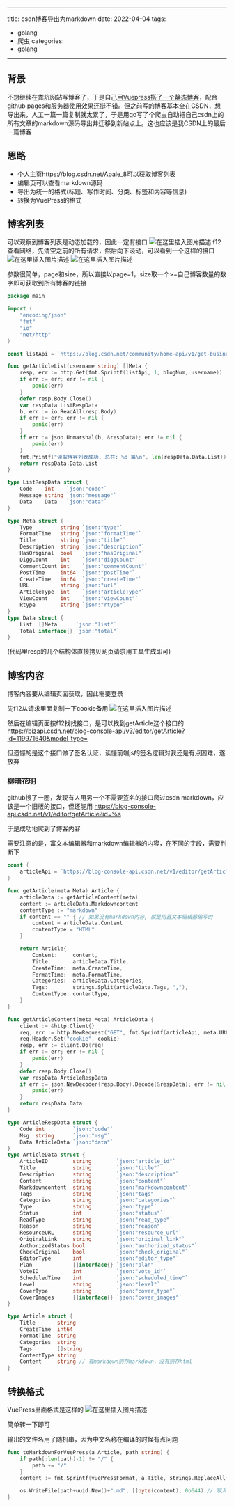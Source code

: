
---
title: csdn博客导出为markdown
date: 2022-04-04
tags:
 - golang
 - 爬虫
categories:
 - golang
---

## 背景
不想继续在粪坑网站写博客了，于是自己[用Vuepress搭了一个静态博客](https://blog.apale7.cn/)，配合github pages和服务器使用效果还挺不错。但之前写的博客基本全在CSDN，想导出来，人工一篇一篇复制就太累了，于是用go写了个爬虫自动把自己csdn上的所有文章的markdown源码导出并迁移到新站点上。这也应该是我CSDN上的最后一篇博客
## 思路
- 个人主页https://blog.csdn.net/Apale_8可以获取博客列表
- 编辑页可以查看markdown源码
- 导出为统一的格式(标题、写作时间、分类、标签和内容等信息)
- 转换为VuePress的格式
## 博客列表
可以观察到博客列表是动态加载的，因此一定有接口
![在这里插入图片描述](https://img-blog.csdnimg.cn/c585e3d2e66c451fb1fbb9eaa0b5a391.png?x-oss-process=image/watermark,type_d3F5LXplbmhlaQ,shadow_50,text_Q1NETiBAQXBhbGVfNw==,size_20,color_FFFFFF,t_70,g_se,x_16)
f12查看网络，先清空之前的所有请求，然后向下滚动，可以看到一个这样的接口
![在这里插入图片描述](https://img-blog.csdnimg.cn/686fe5b4aa6b49048381f2dbc76509eb.png?x-oss-process=image/watermark,type_d3F5LXplbmhlaQ,shadow_50,text_Q1NETiBAQXBhbGVfNw==,size_20,color_FFFFFF,t_70,g_se,x_16)
![在这里插入图片描述](https://img-blog.csdnimg.cn/c45ad20afe534f029dcb8a889002223a.png?x-oss-process=image/watermark,type_d3F5LXplbmhlaQ,shadow_50,text_Q1NETiBAQXBhbGVfNw==,size_20,color_FFFFFF,t_70,g_se,x_16)

参数很简单，page和size，所以直接以page=1，size取一个>=自己博客数量的数字即可获取到所有博客的链接

```go
package main

import (
	"encoding/json"
	"fmt"
	"io"
	"net/http"
)

const listApi = `https://blog.csdn.net/community/home-api/v1/get-business-list?page=%d&size=%d&businessType=lately&noMore=false&username=%s`

func getArticleList(username string) []Meta {
	resp, err := http.Get(fmt.Sprintf(listApi, 1, blogNum, username))
	if err := err; err != nil {
		panic(err)
	}
	defer resp.Body.Close()
	var respData ListRespData
	b, err := io.ReadAll(resp.Body)
	if err := err; err != nil {
		panic(err)
	}
	if err := json.Unmarshal(b, &respData); err != nil {
		panic(err)
	}
	fmt.Printf("读取博客列表成功, 总共: %d 篇\n", len(respData.Data.List))
	return respData.Data.List
}

type ListRespData struct {
	Code    int    `json:"code"`
	Message string `json:"message"`
	Data    Data   `json:"data"`
}

type Meta struct {
	Type         string `json:"type"`
	FormatTime   string `json:"formatTime"`
	Title        string `json:"title"`
	Description  string `json:"description"`
	HasOriginal  bool   `json:"hasOriginal"`
	DiggCount    int    `json:"diggCount"`
	CommentCount int    `json:"commentCount"`
	PostTime     int64  `json:"postTime"`
	CreateTime   int64  `json:"createTime"`
	URL          string `json:"url"`
	ArticleType  int    `json:"articleType"`
	ViewCount    int    `json:"viewCount"`
	Rtype        string `json:"rtype"`
}
type Data struct {
	List  []Meta      `json:"list"`
	Total interface{} `json:"total"`
}

```
(代码里resp的几个结构体直接拷贝网页请求用工具生成即可)
## 博客内容
博客内容要从编辑页面获取，因此需要登录

先f12从请求里面复制一下cookie备用
![在这里插入图片描述](https://img-blog.csdnimg.cn/4fd3fbf011c140d6bea883225134e0fc.png?x-oss-process=image/watermark,type_d3F5LXplbmhlaQ,shadow_50,text_Q1NETiBAQXBhbGVfNw==,size_20,color_FFFFFF,t_70,g_se,x_16)

然后在编辑页面按f12找找接口，是可以找到getArticle这个接口的
https://bizapi.csdn.net/blog-console-api/v3/editor/getArticle?id=119971640&model_type=

但遗憾的是这个接口做了签名认证，读懂前端js的签名逻辑对我还是有点困难，遂放弃

### 柳暗花明
github搜了一圈，发现有人用另一个不需要签名的接口爬过csdn markdown，应该是一个旧版的接口，但还能用
https://blog-console-api.csdn.net/v1/editor/getArticle?id=%s

于是成功地爬到了博客内容

需要注意的是，富文本编辑器和markdown编辑器的内容，在不同的字段，需要判断下

```go
const (
	articleApi = `https://blog-console-api.csdn.net/v1/editor/getArticle?id=%s`
)

func getArticle(meta Meta) Article {
	articleData := getArticleContent(meta)
	content := articleData.Markdowncontent
	contentType := "markdown"
	if content == "" { // 如果没有markdown内容, 就是用富文本编辑器编写的
		content = articleData.Content
		contentType = "HTML"
	}

	return Article{
		Content:     content,
		Title:       articleData.Title,
		CreateTime:  meta.CreateTime,
		FormatTime:  meta.FormatTime,
		Categories:  articleData.Categories,
		Tags:        strings.Split(articleData.Tags, ","),
		ContentType: contentType,
	}
}

func getArticleContent(meta Meta) ArticleData {
	client := &http.Client{}
	req, err := http.NewRequest("GET", fmt.Sprintf(articleApi, meta.URL[strings.LastIndex(meta.URL, "/")+1:]), nil)
	req.Header.Set("cookie", cookie)
	resp, err := client.Do(req)
	if err := err; err != nil {
		panic(err)
	}
	defer resp.Body.Close()
	var respData ArticleRespData
	if err := json.NewDecoder(resp.Body).Decode(&respData); err != nil {
		panic(err)
	}
	return respData.Data
}

type ArticleRespData struct {
	Code int         `json:"code"`
	Msg  string      `json:"msg"`
	Data ArticleData `json:"data"`
}
type ArticleData struct {
	ArticleID        string        `json:"article_id"`
	Title            string        `json:"title"`
	Description      string        `json:"description"`
	Content          string        `json:"content"`
	Markdowncontent  string        `json:"markdowncontent"`
	Tags             string        `json:"tags"`
	Categories       string        `json:"categories"`
	Type             string        `json:"type"`
	Status           int           `json:"status"`
	ReadType         string        `json:"read_type"`
	Reason           string        `json:"reason"`
	ResourceURL      string        `json:"resource_url"`
	OriginalLink     string        `json:"original_link"`
	AuthorizedStatus bool          `json:"authorized_status"`
	CheckOriginal    bool          `json:"check_original"`
	EditorType       int           `json:"editor_type"`
	Plan             []interface{} `json:"plan"`
	VoteID           int           `json:"vote_id"`
	ScheduledTime    int           `json:"scheduled_time"`
	Level            string        `json:"level"`
	CoverType        string        `json:"cover_type"`
	CoverImages      []interface{} `json:"cover_images"`
}

type Article struct {
	Title       string
	CreateTime  int64
	FormatTime  string
	Categories  string
	Tags        []string
	ContentType string
	Content     string // 有markdown则存markdown，没有则存html
}

```
## 转换格式
VuePress里面格式是这样的
![在这里插入图片描述](https://img-blog.csdnimg.cn/ca389c88b05a47e2bfd3df11b389bc0a.png?x-oss-process=image/watermark,type_d3F5LXplbmhlaQ,shadow_50,text_Q1NETiBAQXBhbGVfNw==,size_20,color_FFFFFF,t_70,g_se,x_16)

简单转一下即可

输出的文件名用了随机串，因为中文名称在编译的时候有点问题
```go
func toMarkdownForVuePress(a Article, path string) {
	if path[:len(path)-1] != "/" {
		path += "/"
	}
	content := fmt.Sprintf(vuePressFormat, a.Title, strings.ReplaceAll(a.FormatTime, ".", "-"), genTags(a.Tags...), genTags(a.Categories), a.Content)

	os.WriteFile(path+uuid.New()+".md", []byte(content), 0o644) // 写入文件, uuid作为文件名，因为中文名可能有问题
}
```
